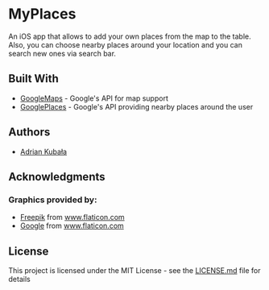 # MyPlaces

An iOS app that allows to add your own places from the map to the table. Also, you can choose nearby places around your location and you can search new ones via search bar.

## Built With

* [GoogleMaps](https://developers.google.com/maps/documentation/ios-sdk/reference/) - Google's API for map support
* [GooglePlaces](https://developers.google.com/places/ios-api/reference/) - Google's API providing nearby places around the user

## Authors

* [Adrian Kubała](https://github.com/adrian-kubala)

## Acknowledgments

### Graphics provided by:

* [Freepik](http://www.flaticon.com/authors/freepik) from www.flaticon.com
* [Google](http://www.flaticon.com/authors/google) from www.flaticon.com

## License

This project is licensed under the MIT License - see the [LICENSE.md](LICENSE.md) file for details
